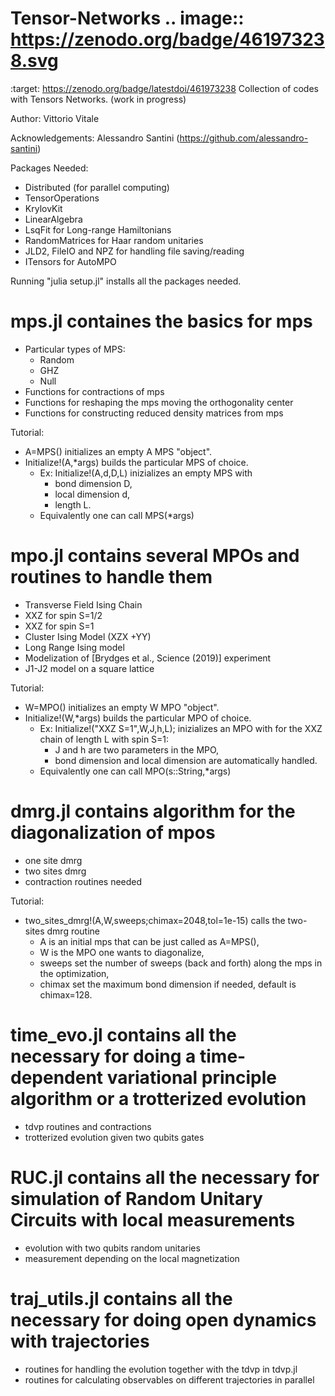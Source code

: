 # Tensor-Networks .. image:: https://zenodo.org/badge/461973238.svg
   :target: https://zenodo.org/badge/latestdoi/461973238
Collection of codes with Tensors Networks. (work in progress)

Author: Vittorio Vitale 

Acknowledgements: Alessandro Santini (https://github.com/alessandro-santini)

Packages Needed:
- Distributed (for parallel computing)
- TensorOperations
- KrylovKit
- LinearAlgebra
- LsqFit for Long-range Hamiltonians
- RandomMatrices for Haar random unitaries
- JLD2, FileIO and NPZ for handling file saving/reading 
- ITensors for AutoMPO

Running "julia setup.jl" installs all the packages needed.

# mps.jl containes the basics for mps
- Particular types of MPS:
  - Random
  - GHZ
  - Null
- Functions for contractions of mps
- Functions for reshaping the mps moving the orthogonality center
- Functions for constructing reduced density matrices from mps

Tutorial:
- A=MPS() initializes an empty A MPS "object".
- Initialize!(A,*args) builds the particular MPS of choice. 
  - Ex: Initialize!(A,d,D,L) inizializes an empty MPS with 
    - bond dimension D, 
    - local dimension d,
    - length L.
  - Equivalently one can call MPS(*args)

# mpo.jl contains several MPOs and routines to handle them
- Transverse Field Ising Chain
- XXZ for spin S=1/2
- XXZ for spin S=1
- Cluster Ising Model (XZX +YY)
- Long Range Ising model
- Modelization of [Brydges et al., Science (2019)] experiment 
- J1-J2 model on a square lattice

Tutorial:
- W=MPO() initializes an empty W MPO "object".
- Initialize!(W,*args) builds the particular MPO of choice. 
  - Ex: Initialize!("XXZ S=1",W,J,h,L); inizializes an MPO with for the XXZ chain of length L with spin S=1:
    - J and h are two parameters in the MPO,
    - bond dimension and local dimension are automatically handled.
  - Equivalently one can call MPO(s::String,*args)

# dmrg.jl contains algorithm for the diagonalization of mpos
- one site dmrg
- two sites dmrg
- contraction routines needed

Tutorial:
- two_sites_dmrg!(A,W,sweeps;chimax=2048,tol=1e-15) calls the two-sites dmrg routine
  - A is an initial mps that can be just called as A=MPS(),
  - W is the MPO one wants to diagonalize,
  - sweeps set the number of sweeps (back and forth) along the mps in the optimization,
  - chimax set the maximum bond dimension if needed, default is chimax=128.


# time_evo.jl contains all the necessary for doing a time-dependent variational principle algorithm or a trotterized evolution
- tdvp routines and contractions
- trotterized evolution given two qubits gates

# RUC.jl contains all the necessary for simulation of Random Unitary Circuits with local measurements
- evolution with two qubits random unitaries 
- measurement depending on the local magnetization

# traj_utils.jl contains all the necessary for doing open dynamics with trajectories
- routines for handling the evolution together with the tdvp in tdvp.jl
- routines for calculating observables on different trajectories in parallel


